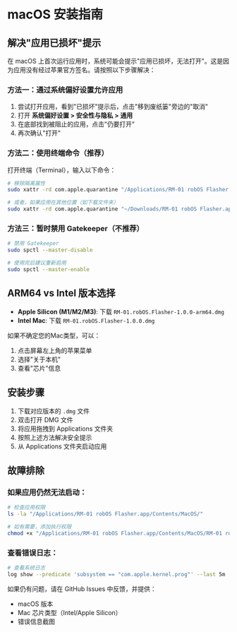# macOS 安装指南

## 解决"应用已损坏"提示

在 macOS 上首次运行应用时，系统可能会提示"应用已损坏，无法打开"。这是因为应用没有经过苹果官方签名。请按照以下步骤解决：

### 方法一：通过系统偏好设置允许应用
1. 尝试打开应用，看到"已损坏"提示后，点击"移到废纸篓"旁边的"取消"
2. 打开 **系统偏好设置 > 安全性与隐私 > 通用**
3. 在底部找到被阻止的应用，点击"仍要打开"
4. 再次确认"打开"

### 方法二：使用终端命令（推荐）
打开终端（Terminal），输入以下命令：

```bash
# 移除隔离属性
sudo xattr -rd com.apple.quarantine "/Applications/RM-01 robOS Flasher.app"

# 或者，如果应用在其他位置（如下载文件夹）
sudo xattr -rd com.apple.quarantine "~/Downloads/RM-01 robOS Flasher.app"
```

### 方法三：暂时禁用 Gatekeeper（不推荐）
```bash
# 禁用 Gatekeeper
sudo spctl --master-disable

# 使用完后建议重新启用
sudo spctl --master-enable
```

## ARM64 vs Intel 版本选择

- **Apple Silicon (M1/M2/M3)**: 下载 `RM-01.robOS.Flasher-1.0.0-arm64.dmg`
- **Intel Mac**: 下载 `RM-01.robOS.Flasher-1.0.0.dmg`

如果不确定您的Mac类型，可以：
1. 点击屏幕左上角的苹果菜单
2. 选择"关于本机"
3. 查看"芯片"信息

## 安装步骤
1. 下载对应版本的 `.dmg` 文件
2. 双击打开 DMG 文件
3. 将应用拖拽到 Applications 文件夹
4. 按照上述方法解决安全提示
5. 从 Applications 文件夹启动应用

## 故障排除

### 如果应用仍然无法启动：
```bash
# 检查应用权限
ls -la "/Applications/RM-01 robOS Flasher.app/Contents/MacOS/"

# 如有需要，添加执行权限
chmod +x "/Applications/RM-01 robOS Flasher.app/Contents/MacOS/RM-01 robOS Flasher"
```

### 查看错误日志：
```bash
# 查看系统日志
log show --predicate 'subsystem == "com.apple.kernel.prog"' --last 5m
```

如果仍有问题，请在 GitHub Issues 中反馈，并提供：
- macOS 版本
- Mac 芯片类型（Intel/Apple Silicon）
- 错误信息截图